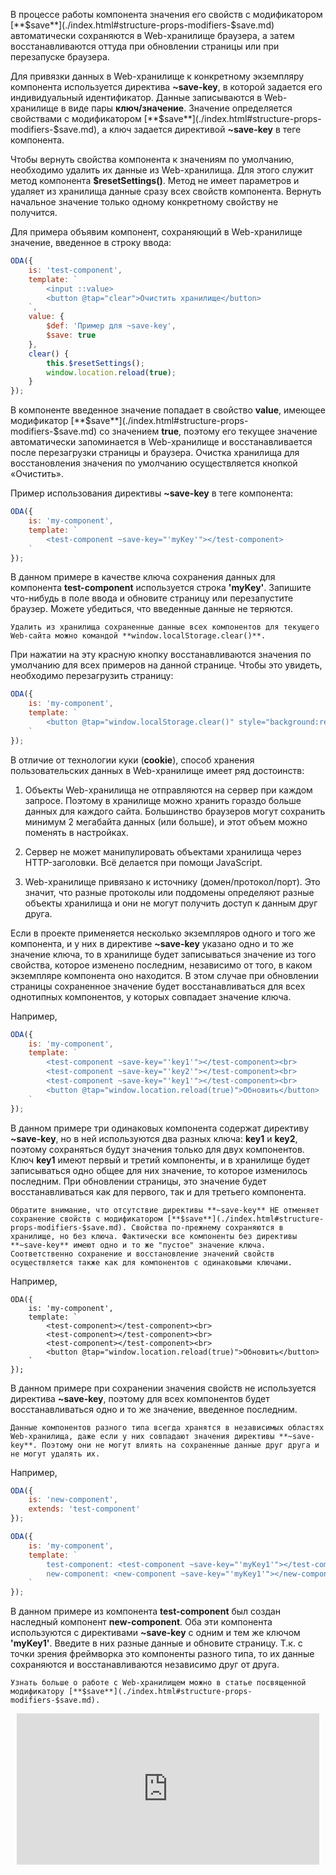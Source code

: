 ﻿В процессе работы компонента значения его свойств с модификатором [**$save**](./index.html#structure-props-modifiers-$save.md) автоматически сохраняются в Web-хранилище браузера, а затем восстанавливаются оттуда при обновлении страницы или при перезапуске браузера.

Для привязки данных в Web-хранилище к конкретному экземпляру компонента используется директива **~save-key**, в которой задается его индивидуальный идентификатор. Данные записываются в Web-хранилище в виде пары **ключ/значение**. Значение определяется свойствами с модификатором [**$save**](./index.html#structure-props-modifiers-$save.md), а ключ задается директивой **~save-key** в теге компонента.

Чтобы вернуть свойства компонента к значениям по умолчанию, необходимо удалить их данные из Web-хранилища. Для этого служит метод компонента **$resetSettings()**. Метод не имеет параметров и удаляет из хранилища данные сразу всех свойств компонента. Вернуть начальное значение только одному конкретному свойству не получится.

Для примера объявим компонент, сохраняющий в Web-хранилище значение, введенное в строку ввода:

```javascript _edit_[test-component.js]
ODA({
    is: 'test-component',
    template: `
        <input ::value>
        <button @tap="clear">Очистить хранилище</button>
    `,
    value: {
        $def: 'Пример для ~save-key',
        $save: true
    },
    clear() {
        this.$resetSettings();
        window.location.reload(true);
    }
});
```

В компоненте введенное значение попадает в свойство **value**, имеющее модификатор [**$save**](./index.html#structure-props-modifiers-$save.md) со значением **true**, поэтому его текущее значение автоматически запоминается в Web-хранилище и восстанавливается после перезагрузки страницы и браузера. Очистка хранилища для восстановления значения по умолчанию осуществляется кнопкой «Очистить».

Пример использования директивы **~save-key** в теге компонента:

```javascript _run_edit_[my-component.js]_{test-component.js}
ODA({
    is: 'my-component',
    template: `
        <test-component ~save-key="'myKey'"></test-component>
    `
});
```

В данном примере в качестве ключа сохранения данных для компонента **test-component** используется строка **'myKey'**. Запишите что-нибудь в поле ввода и обновите страницу или перезапустите браузер. Можете убедиться, что введенные данные не теряются.

```info_md
Удалить из хранилища сохраненные данные всех компонентов для текущего Web-сайта можно командой **window.localStorage.clear()**.
```

При нажатии на эту красную кнопку восстанавливаются значения по умолчанию для всех примеров на данной странице. Чтобы это увидеть, необходимо перезагрузить страницу:

```javascript _run_edit_[my-component.js]
ODA({
    is: 'my-component',
    template: `
        <button @tap="window.localStorage.clear()" style="background:red">RESET</button>
    `
});
```

В отличие от технологии куки (**cookie**), способ хранения пользовательских данных в Web-хранилище имеет ряд достоинств:

1. Объекты Web-хранилища не отправляются на сервер при каждом запросе. Поэтому в хранилище можно хранить гораздо больше данных для каждого сайта. Большинство браузеров могут сохранить минимум 2 мегабайта данных (или больше), и этот объем можно поменять в настройках.

1. Сервер не может манипулировать объектами хранилища через HTTP-заголовки. Всё делается при помощи JavaScript.

1. Web-хранилище привязано к источнику (домен/протокол/порт). Это значит, что разные протоколы или поддомены определяют разные объекты хранилища и они не могут получить доступ к данным друг друга.

Если в проекте применяется несколько экземпляров одного и того же компонента, и у них в директиве **~save-key** указано одно и то же значение ключа, то в хранилище будет записываться значение из того свойства, которое изменено последним, независимо от того, в каком экземпляре компонента оно находится. В этом случае при обновлении страницы сохраненное значение будет восстанавливаться для всех однотипных компонентов, у которых совпадает значение ключа.

Например,

```javascript _run_edit_[my-component.js]_{test-component.js}
ODA({
    is: 'my-component',
    template: `
        <test-component ~save-key="'key1'"></test-component><br>
        <test-component ~save-key="'key2'"></test-component><br>
        <test-component ~save-key="'key1'"></test-component><br>
        <button @tap="window.location.reload(true)">Обновить</button>
    `
});
```

В данном примере три одинаковых компонента содержат директиву **~save-key**, но в ней используются два разных ключа: **key1** и **key2**, поэтому сохраняться будут значения только для двух компонентов. Ключ **key1** имеют первый и третий компоненты, и в хранилище будет записываться одно общее для них значение, то которое изменилось последним. При обновлении страницы, это значение будет восстанавливаться как для первого, так и для третьего компонента.

```info_md
Обратите внимание, что отсутствие директивы **~save-key** НЕ отменяет сохранение свойств с модификатором [**$save**](./index.html#structure-props-modifiers-$save.md). Свойства по-прежнему сохраняются в хранилище, но без ключа. Фактически все компоненты без директивы **~save-key** имеют одно и то же "пустое" значение ключа. Соответственно сохранение и восстановление значений свойств осуществляется также как для компонентов с одинаковыми ключами.
```

Например,

```javascript_run_edit_nocopy_[my-component.js]_{test-component.js}
ODA({
    is: 'my-component',
    template: `
        <test-component></test-component><br>
        <test-component></test-component><br>
        <test-component></test-component><br>
        <button @tap="window.location.reload(true)">Обновить</button>
    `
});
```

В данном примере при сохранении значения свойств не используется директива **~save-key**, поэтому для всех компонентов будет восстанавливаться одно и то же значение, введенное последним.

```info_md
Данные компонентов разного типа всегда хранятся в независимых областях Web-хранилища, даже если у них совпадают значения директивы **~save-key**. Поэтому они не могут влиять на сохраненные данные друг друга и не могут удалять их.
```

Например,

```javascript _run_edit_[my-component.js]_{test-component.js}
ODA({
    is: 'new-component',
    extends: 'test-component'
});

ODA({
    is: 'my-component',
    template: `
        test-component: <test-component ~save-key="'myKey1'"></test-component><br>
        new-component: <new-component ~save-key="'myKey1'"></new-component>
    `
});
```

В данном примере из компонента **test-component** был создан наследный компонент **new-component**. Оба эти компонента используются с директивами **~save-key** с одним и тем же ключом **'myKey1'**. Введите в них разные данные и обновите страницу. Т.к. с точки зрения фреймворка это компоненты разного типа, то их данные сохраняются и восстанавливаются независимо друг от друга.

```like_md
Узнать больше о работе с Web-хранилищем можно в статье посвященной модификатору [**$save**](./index.html#structure-props-modifiers-$save.md).
```

<div style="position:relative;padding-bottom:48%; margin:10px">
    <iframe src="https://www.youtube.com/embed/uOQBlyWafe4?start=0" frameborder="0" allow="accelerometer; autoplay; encrypted-media; gyroscope; picture-in-picture" allowfullscreen
    	style="position:absolute;width:100%;height:100%;"></iframe>
</div>

